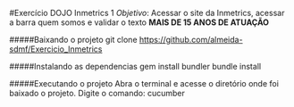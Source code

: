 #Exercício DOJO Inmetrics 1
_Objetivo_: Acessar o site da Inmetrics, acessar a barra quem somos e validar o texto **MAIS DE 15 ANOS DE ATUAÇÃO**

#####Baixando o projeto
git clone https://github.com/almeida-sdmf/Exercicio_Inmetrics

#####Instalando as dependencias 
gem install bundler
bundle install

#####Executando o projeto
Abra o terminal e acesse o diretório onde foi baixado o projeto.
Digite o comando: cucumber